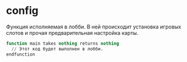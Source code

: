 # config

Функция исполняемая в лобби. В ней происходит установка игровых слотов и прочая предварительная настройка карты.

```sql
function main takes nothing returns nothing
  // Этот код будет выполнен в лобби.
endfunction
```
